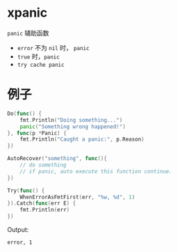 # xpanic

`panic` 辅助函数

- `error` 不为 `nil` 时， `panic`
- `true` 时，`panic`
- `try cache panic`

# 例子
```go
Do(func() {
    fmt.Println("Doing something...")
    panic("Something wrong happened!")
}, func(p *Panic) {
    fmt.Println("Caught a panic:", p.Reason)
})

AutoRecover("something", func(){
    // do something
    // if panic, auto execute this function continue.
})

Try(func() {
    WhenErrorAsFmtFirst(err, "%w, %d", 1)
}).Catch(func(err E) {
    fmt.Println(err)
})
```
Output:
```text
error, 1
```